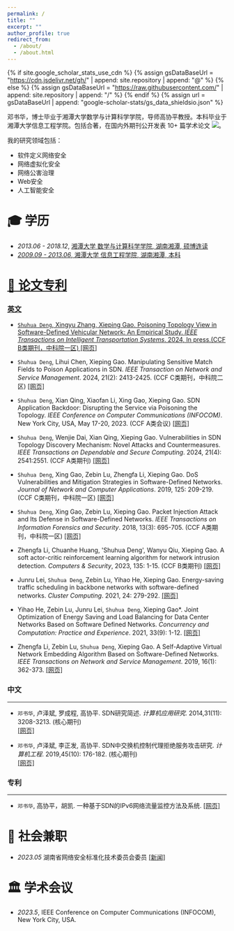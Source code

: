 ```yaml
---
permalink: /
title: ""
excerpt: ""
author_profile: true
redirect_from: 
  - /about/
  - /about.html
---
```


{% if site.google_scholar_stats_use_cdn %}
{% assign gsDataBaseUrl = "https://cdn.jsdelivr.net/gh/" | append: site.repository | append: "@" %}
{% else %}
{% assign gsDataBaseUrl = "https://raw.githubusercontent.com/" | append: site.repository | append: "/" %}
{% endif %}
{% assign url = gsDataBaseUrl | append: "google-scholar-stats/gs_data_shieldsio.json" %}

<span class='anchor' id='about-me'></span>

邓书华，博士毕业于湘潭大学数学与计算科学学院，导师高协平教授。本科毕业于湘潭大学信息工程学院。包括合著，在国内外期刊公开发表 10+ 篇学术论文
 <a href='https://scholar.google.com/citations?user=pA3O_uIAAAAJ'><img src="https://img.shields.io/endpoint?url={{ url | url_encode }}&logo=Google%20Scholar&labelColor=f6f6f6&color=9cf&style=flat&label=引用"></a>。

我的研究领域包括：
- 软件定义网络安全
- 网络虚拟化安全
- 网络公害治理
- Web安全
- 人工智能安全
  


<span class='anchor' id='-xl'></span>

# 🎓 学历
- *2013.06 - 2018.12*, <a href="https://www.xtu.edu.cn/"> 湘潭大学 数学与计算科学学院, 湖南湘潭, 硕博连读 
- *2009.09 - 2013.06*, <a href="https://www.xtu.edu.cn/">湘潭大学 信息工程学院, 湖南湘潭, 本科
 
<span class='anchor' id='-lwzl'></span>

# 📝 论文专利

### 英文

- `Shuhua Deng`, Xingyu Zhang, Xieping Gao. Poisoning Topology View in Software-Defined Vehicular Network: An Empirical Study. *IEEE Transactions on Intelligent Transportation Systems*. 2024, In press.(CCF B类期刊，中科院一区)
[[网页]](https://ieeexplore.ieee.org/document/10606390)

- `Shuhua Deng`, Lihui Chen, Xieping Gao. Manipulating Sensitive Match Fields to Poison Applications in SDN. *IEEE Transaction on Network and Service Management*. 2024, 21(2): 2413-2425. (CCF C类期刊，中科院二区)
[[网页]](https://ieeexplore.ieee.org/document/10332465)

- `Shuhua Deng`, Xian Qing, Xiaofan Li, Xing Gao, Xieping Gao. SDN Application Backdoor: Disrupting the Service via Poisoning the Topology. *IEEE Conference on Computer Communications (INFOCOM)*. New York City, USA, May 17-20, 2023. (CCF A类会议)
[[网页]](https://ieeexplore.ieee.org/document/10229058)

- `Shuhua Deng`, Wenjie Dai, Xian Qing, Xieping Gao. Vulnerabilities in SDN Topology Discovery Mechanism: Novel Attacks and Countermeasures. *IEEE Transactions on Dependable and Secure Computing*. 2024, 21(4): 2541:2551. (CCF A类期刊)
[[网页]](https://ieeexplore.ieee.org/document/10246976)

- `Shuhua Deng`, Xing Gao, Zebin Lu, Zhengfa Li, Xieping Gao. DoS Vulnerabilities and Mitigation Strategies in Software-Defined Networks. *Journal of Network and Computer Applications*. 2019, 125: 209-219. (CCF C类期刊，中科院一区)
[[网页]](https://www.sciencedirect.com/science/article/pii/S1084804518303333)

- `Shuhua Deng`, Xing Gao, Zebin Lu, Xieping Gao. Packet Injection Attack and Its Defense in Software-Defined Networks. *IEEE Transactions on Information Forensics and Security*. 2018, 13(3): 695-705. (CCF A类期刊，中科院一区)
[[网页]](https://www.sciencedirect.com/science/article/pii/S1084804518303333)

- Zhengfa Li, Chuanhe Huang, 'Shuhua Deng', Wanyu Qiu, Xieping Gao. A soft actor-critic reinforcement learning algorithm for network intrusion detection. *Computers & Security*, 2023, 135: 1-15. (CCF B类期刊)
[[网页]](https://www.sciencedirect.com/science/article/pii/S0167404823004121)

- Junru Lei, `Shuhua Deng`, Zebin Lu, Yihao He, Xieping Gao. Energy-saving traffic scheduling in backbone networks with software-defined networks. *Cluster Computing*. 2021, 24: 279-292.
[[网页]](https://link.springer.com/article/10.1007/s10586-020-03102-5)

- Yihao He, Zebin Lu, Junru Lei, `Shuhua Deng`, Xieping Gao*. Joint Optimization of Energy Saving and Load Balancing for Data Center Networks Based on Software Defined Networks. *Concurrency and Computation: Practice and Experience*. 2021, 33(9): 1-12.
[[网页]](https://onlinelibrary.wiley.com/doi/10.1002/cpe.6134)

- Zhengfa Li, Zebin Lu, `Shuhua Deng`, Xieping Gao. A Self-Adaptive Virtual Network Embedding Algorithm Based on Software-Defined Networks. *IEEE Transactions on Network and Service Management*. 2019, 16(1): 362-373.
[[网页]](https://ieeexplore.ieee.org/document/8496853)

### 中文
---

- 	`邓书华`, 卢泽斌, 罗成程, 高协平. SDN研究简述. *计算机应用研究*. 2014,31(11): 3208-3213. (核心期刊)  
[[网页]](https://kns.cnki.net/kcms2/article/abstract?v=WNLjQhMUSxLU29BKDeuO5xv6tV4b1pVDqXgLWzojCAe4cUDA8cl7sdYIZixxYOqkrDOLOXnXh_V0HfkFlax5nnbBqFUcoJi0ymwFYp3jHIN5pt-wqK_UN5_d__f0jB_rqaZceM6O6PLkTmzbyNhNN9xiwSterlZeE4IVt6f5OuqlF8xWvvH2Gof-3lN-EWzOM9BQ_wTCnO2y5IlUzx5EcfHrOGJzllJBT2262eQGY3s=&uniplatform=NZKPT&language=CHS)  

- 	`邓书华`, 卢泽斌, 李正发, 高协平. SDN中交换机控制代理拒绝服务攻击研究. *计算机工程*. 2019,45(10): 176-182. (核心期刊)  
[[网页]](https://kns.cnki.net/kcms2/article/abstract?v=WNLjQhMUSxJ8nfXRA9s2q0dvWfpgZ_MwEFUMoWYC8Xw7OH354vrZ1VLH09xKAdWxle2H423jQRcmpvk2Kj0aIGVPDm1IBA_OYrIDkmzESi9y-A5F_ykamKELAPu4ucSnwsKNMWqJaPu1_nv6rMNXTdB4fRcU9Q1mC92HhCz3bAqE4mH0493-Reb4JVDeAsX6CRLn7XDRI5devAeu341jfJqXVdl_acvu9CiPBtOaBpkh_egu7Tp-Dg==&uniplatform=NZKPT&language=CHS)

### 专利
---
- `邓书华`, 高协平，胡凯. 一种基于SDN的IPv6网络流量监控方法及系统. [[网页]](https://kns.cnki.net/kcms2/article/abstract?v=WNLjQhMUSxKkwEwWhoO1PsakQFik4FgsaWNAWN4J0g3Yfz27CRILVQZawT8Otkt_BV43e_SN5kZgwFXnBTILrGbZjJQWs_WzkgUcc2WcXaNCxztb4ewDdojQYOSqcW7hNDBlTeiR7e_481EOjC1bryIFViakO0LmSmUfeINYtjifcJ6eCxMxifA0GRaLS-hNctuKAOVNndPPLZlhdtoogQPZfs3B_DnIaOuo4bgPLsQ=&uniplatform=NZKPT&language=CHS)

<span class='anchor' id='-ryjx'></span>

# 🏅 社会兼职
- *2023.05* 湖南省网络安全标准化技术委员会委员 [[新闻]](https://www.hunan.gov.cn/hnszf/hnyw/zwdt/202409/t20240911_33452403.html)  

<span class='anchor' id='-xshy'></span>

# 🏛️ 学术会议
- *2023.5*,  IEEE Conference on Computer Communications (INFOCOM), New York City, USA.

<span class='anchor' id='-gzsx'></span>
